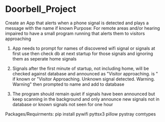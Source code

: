 # Doorbell_Project
Create an App that alerts when a phone signal is detected and plays a message with the name if known
Purpose: For remote areas and/or hearing impaired to have a small program running that alerts them to visitors approaching

1. App needs to prompt for names of discovered wifi signal or signals at first use then check db at next startup for those signals and ignoring them as seperate home signals

2. Signals after the first minute of startup, not including home, will be checked against database and announced as "Visitor approaching. <name> is <random welcome>" if known or "Visitor Approaching. Unknown signal detected. Warning. Warning" then prompted to name and add to database

3. The program should remain quiet if signals have been announced but keep scanning in the background and only announce new signals not in database or known signals not seen for one hour



Packages/Requirments: 
pip install pywifi pyttsx3 pillow pystray comtypes 
